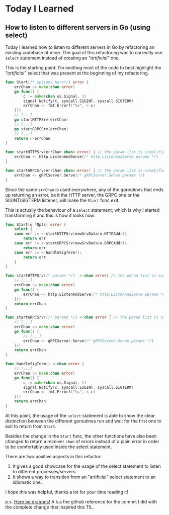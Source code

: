 # Today I Learned

## How to listen to different servers in Go (using select)

Today I learned how to listen to different servers in Go by refactoring an existing codebase of mine. The goal of this refactoring was to correctly use `select` statement instead of creating an _"artificial"_ one.

This is the starting point: I'm omitting most of the code to best highlight the _"artificial"_ select that was present at the beginning of my refactoring.

```go
func Start(/* options here*/) error {
    errChan := make(chan error)
    go func() {
        c := make(chan os.Signal, 1)
        signal.Notify(c, syscall.SIGINT, syscall.SIGTERM)
        errChan <- fmt.Errorf("%s", <-c)
    }()
    // [...]
    go startHTTPSrv(errChan)
    // [...]
    go startGRPCSrv(errChan)
    // [...]
    return <-errChan
}

func startHTTPSrv(errChan chan<-error) { // the param list is simplified to focus only on the err chan
    errChan <- http.ListenAndServe(/* http.ListenAndServe params */)
}

func startGRPCSrv(errChan chan<-error) { // the param list is simplified to focus only on the err chan
    errChan <- gRPCServer.Serve(/* gRPCServer.Serve params */)
}
```

Since the same `errChan` is used everywhere, any of the goroutines that ends up returning an error, be it the HTTP server, the GRPC one or the SIGINT/SIGTERM listener, will make the `Start` func exit.

This is actually the behaviour of a `select` statement; which is why I started transforming it and this is how it looks now.

```go
func Start(o *Opts) error {
    select {
    case err := <-startHTTPSrv(newSrvData(o.HTTPAddr)):
        return err
    case err := <-startGRPCSrv(newSrvData(o.GRPCAddr)):
        return err
    case err := <-handleSigTerm():
        return err
    }
}

func startHTTPSrv(/* params */)  <-chan error{ // the param list is simplified to focus only on the err chan
    // [...]
    errChan := make(chan error)
    go func() {
        errChan <- http.ListenAndServe(/* http.ListenAndServe params */)
    }()
    return errChan
}

func startGRPCSrv((/* params */) <-chan error { // the param list is simplified to focus only on the err chan
    // [...]
    errChan := make(chan error)
    go func() {
        // [...]
        errChan <- gRPCServer.Serve(/* gRPCServer.Serve params */)
    }()
    return errChan
}

func handleSigTerm() <-chan error {
    // [...]
    errChan := make(chan error)
    go func() {
        c := make(chan os.Signal, 1)
        signal.Notify(c, syscall.SIGINT, syscall.SIGTERM)
        errChan <- fmt.Errorf("%s", <-c)
    }()
    return errChan
}
```

At this point, the usage of the `select` statement is able to show the clear distinction between the different goroutines run and wait for the first one to exit to return from `Start`.

Besides the change in the `Start` func, the other functions have also been changed to return a receiver `chan` of errors instead of a plain error in order to be comfortably used inside the select statement.

There are two positive aspects in this refactor:

1. It gives a good showcase for the usage of the select statement to listen to different processes/servers.
2. It shows a way to transition from an "artificial" select statement to an idiomatic one.

I hope this was helpful, thanks a lot for your time reading it!

p.s. [Here be dragons!](https://github.com/mcaci/briscola-serv/commit/010d0fb5e95fff4d07db03b5eb73193276967aad?diff=split) A.k.a the github reference for the commit I did with the complete change that inspired this TIL.
